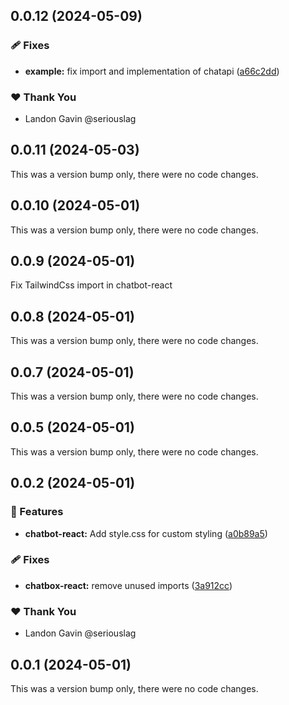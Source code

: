 ## 0.0.12 (2024-05-09)


### 🩹 Fixes

- **example:** fix import and implementation of chatapi ([a66c2dd](https://github.com/seriouslag/ui-chatbot-monorepo/commit/a66c2dd))

### ❤️  Thank You

- Landon Gavin @seriouslag

## 0.0.11 (2024-05-03)

This was a version bump only, there were no code changes.

## 0.0.10 (2024-05-01)

This was a version bump only, there were no code changes.

## 0.0.9 (2024-05-01)

Fix TailwindCss import in chatbot-react

## 0.0.8 (2024-05-01)

This was a version bump only, there were no code changes.

## 0.0.7 (2024-05-01)

This was a version bump only, there were no code changes.

## 0.0.5 (2024-05-01)

This was a version bump only, there were no code changes.

## 0.0.2 (2024-05-01)


### 🚀 Features

- **chatbot-react:** Add style.css for custom styling ([a0b89a5](https://github.com/seriouslag/ui-chatbot-monorepo/commit/a0b89a5))

### 🩹 Fixes

- **chatbox-react:** remove unused imports ([3a912cc](https://github.com/seriouslag/ui-chatbot-monorepo/commit/3a912cc))

### ❤️  Thank You

- Landon Gavin @seriouslag

## 0.0.1 (2024-05-01)

This was a version bump only, there were no code changes.
